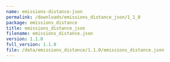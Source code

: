 ```yaml
---
name: emissions-distance-json
permalink: /downloads/emissions_distance_json/1_1_0
package: emissions_distance
title: emissions_distance_json
filename: emissions_distance.json
version: 1.1.0
full_version: 1.1.0
file: /data/emissions_distance/1.1.0/emissions_distance.json
---
```

